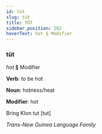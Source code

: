 ```yaml
---
id: tüt
slug: tüt
title: TÜT
sidebar_position: 282
hoverText: hot § Modifier
---
```


### tüt

*hot* **§** Modifier

**Verb**: to be hot

**Noun**: hotness/heat

**Modifier**: hot

Bring Klon tut [tut]

*Trans-New Guinea Language Family*